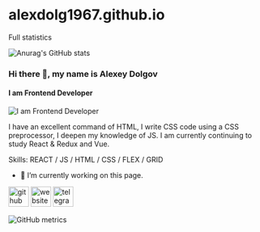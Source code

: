 # alexdolg1967.github.io

Full statistics


![Anurag's GitHub stats](https://github-readme-stats.vercel.app/api?username=alexdolg1967&show_icons=true)

### Hi there 👋, my name is Alexey Dolgov
#### I am Frontend Developer
![I am Frontend Developer](https://arturssmirnovs.github.io/github-profile-readme-generator/images/banner.png)

I have an excellent command of HTML, I write CSS code using a CSS preprocessor, I deepen my knowledge of JS.
I am currently continuing to study React & Redux and Vue.

Skills: REACT / JS / HTML / CSS / FLEX / GRID

- 🔭 I’m currently working on this page. 


[<img src='https://cdn.jsdelivr.net/npm/simple-icons@3.0.1/icons/github.svg' alt='github' height='40'>](https://github.com/alexdolg1967)  [<img src='https://cdn.jsdelivr.net/npm/simple-icons@3.0.1/icons/icloud.svg' alt='website' height='40'>](alexdolg.ru)  [<img src='https://cdn.jsdelivr.net/npm/simple-icons@3.0.1/icons/telegram.svg' alt='telegram' height='40'>](https://t.me/alexdolg1967)  

![GitHub metrics](https://metrics.lecoq.io/alexdolg1967)  


